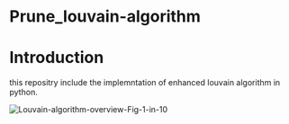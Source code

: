# Prune_louvain-algorithm
# Introduction 
this repositry include the implemntation of enhanced louvain algorithm in python.  

![Louvain-algorithm-overview-Fig-1-in-10](https://github.com/salahinfo/Prune_louvain-algorithm/assets/39995961/4a4a5740-8ca7-4989-bfd2-e6eed13be551)
